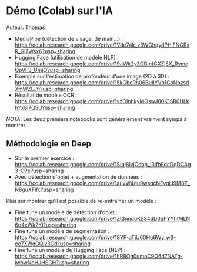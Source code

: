 # Démo (Colab) sur l'IA

Auteur: Thomas

* MediaPipe (détection de visage, de main...) : https://colab.research.google.com/drive/1Vde74k_z3WGhqydPHlFNGRsR_GI7Wsx6?usp=sharing
* Hugging Face (utilisation de modèle NLP) : https://colab.research.google.com/drive/19JWk2y3QBmfGXZjEX_RvmqQpVF3_UmjO?usp=sharing
* Exemple sur l'estimation de profondeur d'une image (2D à 3D) : https://colab.research.google.com/drive/15kGbcRh06BuIiYVb1CoNbzsdXmWZLJfi?usp=sharing
* Résultat de modèle OCR : https://colab.research.google.com/drive/1vzOInhkyMOswJ80K1SR6ULkhYx8i7Q5U?usp=sharing

_NOTA_: Les deux premiers notebooks sont généralement vraiment sympa à montrer.

## Méthodologie en Deep

* Sur le premier exercice : https://colab.research.google.com/drive/1SIqj8IvjCcbp_I3ifbFdcDqDCAg3-CPe?usp=sharing
* Avec détection d'objet + augmentation de données : https://colab.research.google.com/drive/1auyW4qu9wsqcNEyqlJ9M8Z_N8guXFifc?usp=sharing

Plus sur montrer qu'il est possible de ré-entraîner un modèle :

* Fine tune un modèle de détection d'objet : https://colab.research.google.com/drive/1Zt3nnduKS34dD0dPYYhtMLN6p4xWk2Ki?usp=sharing
* Fine tune un modèle de segmentation : https://colab.research.google.com/drive/18YP-aTjU60Hu6Wy_w3-ee7XWgGQiy3Cd?usp=sharing
* Fine tune un modèle de Hugging Face (NLP) : https://colab.research.google.com/drive/1hR8Og0umoC9O6d7NATg-iwowNbHJHSCH?usp=sharing